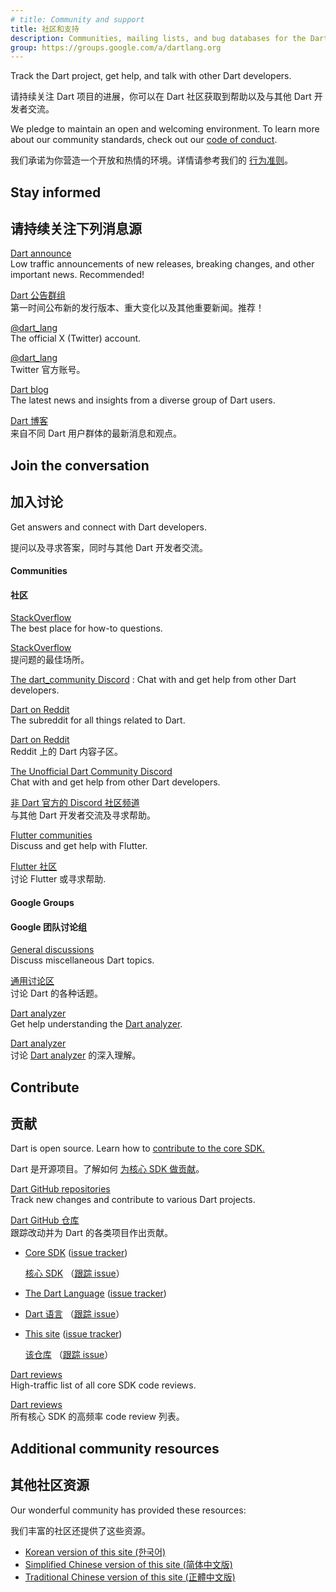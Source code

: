 ```yaml
---
# title: Community and support
title: 社区和支持
description: Communities, mailing lists, and bug databases for the Dart project.
group: https://groups.google.com/a/dartlang.org
---
```


Track the Dart project, get help, and talk with other Dart developers.

请持续关注 Dart 项目的进展，你可以在 Dart 社区获取到帮助以及与其他 Dart 开发者交流。

We pledge to maintain an open and welcoming environment.
To learn more about our community standards, check out
our [code of conduct](/community/code-of-conduct).

我们承诺为你营造一个开放和热情的环境。详情请参考我们的 [行为准则](/community/code-of-conduct)。

## Stay informed

## 请持续关注下列消息源

[Dart announce]({{group}}/d/forum/announce)
<br> Low traffic announcements of new releases, breaking changes,
     and other important news. Recommended!

[Dart 公告群组]({{group}}/d/forum/announce)
<br> 第一时间公布新的发行版本、重大变化以及其他重要新闻。推荐！

[@dart_lang](https://twitter.com/dart_lang)
<br> The official X (Twitter) account.

[@dart_lang](https://twitter.com/dart_lang)
<br> Twitter 官方账号。

[Dart blog](https://medium.com/dartlang)
<br> The latest news and insights from a diverse group of Dart users.

[Dart 博客](https://medium.com/dartlang)
<br> 来自不同 Dart 用户群体的最新消息和观点。

## Join the conversation

## 加入讨论

Get answers and connect with Dart developers.

提问以及寻求答案，同时与其他 Dart 开发者交流。

#### Communities

#### 社区

[StackOverflow](https://stackoverflow.com/tags/dart)
<br> The best place for how-to questions.

[StackOverflow](https://stackoverflow.com/tags/dart)
<br> 提问题的最佳场所。

[The dart_community Discord](https://discord.gg/Qt6DgfAWWx)
: Chat with and get help from other Dart developers.

[Dart on Reddit](https://www.reddit.com/r/dartlang)
<br> The subreddit for all things related to Dart.

[Dart on Reddit](https://www.reddit.com/r/dartlang)
<br> Reddit 上的 Dart 内容子区。

[The Unofficial Dart Community Discord](https://discord.gg/Qt6DgfAWWx)
<br> Chat with and get help from other Dart developers.

[非 Dart 官方的 Discord 社区频道](https://discord.gg/Qt6DgfAWWx)
<br> 与其他 Dart 开发者交流及寻求帮助。

[Flutter communities]({{site.flutter}}/community#community-grid)
<br> Discuss and get help with Flutter.

[Flutter 社区]({{site.flutter}}/community#community-grid)
<br> 讨论 Flutter 或寻求帮助.

#### Google Groups

#### Google 团队讨论组

[General discussions]({{group}}/d/forum/misc)
<br> Discuss miscellaneous Dart topics.

[通用讨论区]({{group}}/d/forum/misc)
<br> 讨论 Dart 的各种话题。

[Dart analyzer]({{group}}/d/forum/analyzer-discuss)
<br> Get help understanding the [Dart analyzer](/tools/dart-analyze).

[Dart analyzer]({{group}}/d/forum/analyzer-discuss)
<br> 讨论 [Dart analyzer](/tools/dart-analyze) 的深入理解。

## Contribute

## 贡献

Dart is open source.
Learn how to
[contribute to the core SDK.]({{site.repo.dart.sdk}}/blob/main/CONTRIBUTING.md)

Dart 是开源项目。了解如何
[为核心 SDK 做贡献]({{site.repo.dart.sdk}}/blob/master/CONTRIBUTING.md)。

[Dart GitHub repositories](https://github.com/dart-lang/)
<br> Track new changes and contribute to various Dart projects.

[Dart GitHub 仓库](https://github.com/dart-lang/)
<br> 跟踪改动并为 Dart 的各类项目作出贡献。

  * [Core SDK]({{site.repo.dart.sdk}}/)
    ([issue tracker]({{site.repo.dart.sdk}}/issues/))

    [核心 SDK]({{site.repo.dart.sdk}}/)
    （[跟踪 issue]({{site.repo.dart.sdk}}/issues/)）

  * [The Dart Language]({{site.repo.dart.lang}})
    ([issue tracker]({{site.repo.dart.lang}}/issues))

  * [Dart 语言]({{site.repo.dart.lang}})
    （[跟踪 issue]({{site.repo.dart.lang}}/issues)）

  * [This site](https://github.com/dart-lang/site-www/)
    ([issue tracker](https://github.com/dart-lang/site-www/issues/))

    [该仓库](https://github.com/dart-lang/site-www/)
    （[跟踪 issue](https://github.com/dart-lang/site-www/issues/)）

[Dart reviews]({{group}}/d/forum/reviews)
<br> High-traffic list of all core SDK code reviews.

[Dart reviews]({{group}}/d/forum/reviews)
<br> 所有核心 SDK 的高频率 code review 列表。

## Additional community resources

## 其他社区资源

Our wonderful community has provided these resources:

我们丰富的社区还提供了这些资源。

* [Korean version of this site (한국어)](https://dart-ko.dev/)
* [Simplified Chinese version of this site (简体中文版)](https://dart.cn)
* [Traditional Chinese version of this site (正體中文版)](https://dart.tw.gh.miniasp.com/)
